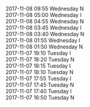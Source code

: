 2017-11-08 09:55 Wednesday  N  
2017-11-08 05:00 Wednesday  I  
2017-11-08 04:55 Wednesday  N  
2017-11-08 03:45 Wednesday  I  
2017-11-08 03:40 Wednesday  N  
2017-11-08 01:55 Wednesday  I  
2017-11-08 01:50 Wednesday  N  
2017-11-07 19:10 Tuesday  I  
2017-11-07 18:20 Tuesday  N  
2017-11-07 18:15 Tuesday  I  
2017-11-07 18:10 Tuesday  N  
2017-11-07 17:55 Tuesday  I  
2017-11-07 17:45 Tuesday  N  
2017-11-07 17:40 Tuesday  I  
2017-11-07 16:50 Tuesday  N  
